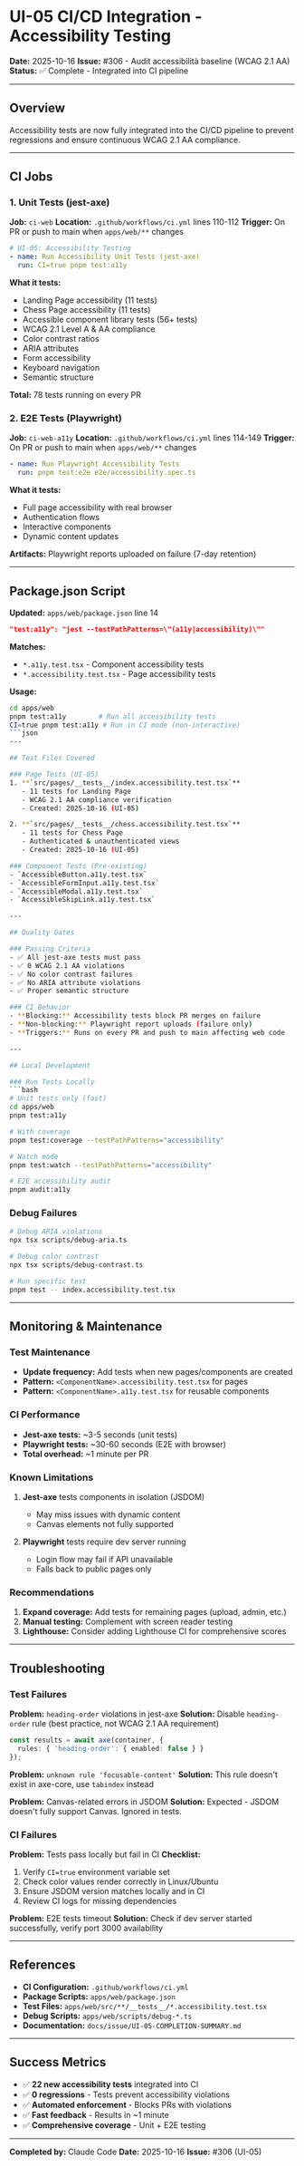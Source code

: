 # UI-05 CI/CD Integration - Accessibility Testing

**Date:** 2025-10-16
**Issue:** #306 - Audit accessibilità baseline (WCAG 2.1 AA)
**Status:** ✅ Complete - Integrated into CI pipeline

---

## Overview

Accessibility tests are now fully integrated into the CI/CD pipeline to prevent regressions and ensure continuous WCAG 2.1 AA compliance.

---

## CI Jobs

### 1. Unit Tests (jest-axe)

**Job:** `ci-web`
**Location:** `.github/workflows/ci.yml` lines 110-112
**Trigger:** On PR or push to main when `apps/web/**` changes

```yaml
# UI-05: Accessibility Testing
- name: Run Accessibility Unit Tests (jest-axe)
  run: CI=true pnpm test:a11y
```

**What it tests:**
- Landing Page accessibility (11 tests)
- Chess Page accessibility (11 tests)
- Accessible component library tests (56+ tests)
- WCAG 2.1 Level A & AA compliance
- Color contrast ratios
- ARIA attributes
- Form accessibility
- Keyboard navigation
- Semantic structure

**Total:** 78 tests running on every PR

### 2. E2E Tests (Playwright)

**Job:** `ci-web-a11y`
**Location:** `.github/workflows/ci.yml` lines 114-149
**Trigger:** On PR or push to main when `apps/web/**` changes

```yaml
- name: Run Playwright Accessibility Tests
  run: pnpm test:e2e e2e/accessibility.spec.ts
```

**What it tests:**
- Full page accessibility with real browser
- Authentication flows
- Interactive components
- Dynamic content updates

**Artifacts:** Playwright reports uploaded on failure (7-day retention)

---

## Package.json Script

**Updated:** `apps/web/package.json` line 14

```json
"test:a11y": "jest --testPathPatterns=\"(a11y|accessibility)\""
```

**Matches:**
- `*.a11y.test.tsx` - Component accessibility tests
- `*.accessibility.test.tsx` - Page accessibility tests

**Usage:**
```bash
cd apps/web
pnpm test:a11y        # Run all accessibility tests
CI=true pnpm test:a11y # Run in CI mode (non-interactive)
```json
---

## Test Files Covered

### Page Tests (UI-05)
1. **`src/pages/__tests__/index.accessibility.test.tsx`**
   - 11 tests for Landing Page
   - WCAG 2.1 AA compliance verification
   - Created: 2025-10-16 (UI-05)

2. **`src/pages/__tests__/chess.accessibility.test.tsx`**
   - 11 tests for Chess Page
   - Authenticated & unauthenticated views
   - Created: 2025-10-16 (UI-05)

### Component Tests (Pre-existing)
- `AccessibleButton.a11y.test.tsx`
- `AccessibleFormInput.a11y.test.tsx`
- `AccessibleModal.a11y.test.tsx`
- `AccessibleSkipLink.a11y.test.tsx`

---

## Quality Gates

### Passing Criteria
- ✅ All jest-axe tests must pass
- ✅ 0 WCAG 2.1 AA violations
- ✅ No color contrast failures
- ✅ No ARIA attribute violations
- ✅ Proper semantic structure

### CI Behavior
- **Blocking:** Accessibility tests block PR merges on failure
- **Non-blocking:** Playwright report uploads (failure only)
- **Triggers:** Runs on every PR and push to main affecting web code

---

## Local Development

### Run Tests Locally
```bash
# Unit tests only (fast)
cd apps/web
pnpm test:a11y

# With coverage
pnpm test:coverage --testPathPatterns="accessibility"

# Watch mode
pnpm test:watch --testPathPatterns="accessibility"

# E2E accessibility audit
pnpm audit:a11y
```

### Debug Failures
```bash
# Debug ARIA violations
npx tsx scripts/debug-aria.ts

# Debug color contrast
npx tsx scripts/debug-contrast.ts

# Run specific test
pnpm test -- index.accessibility.test.tsx
```

---

## Monitoring & Maintenance

### Test Maintenance
- **Update frequency:** Add tests when new pages/components are created
- **Pattern:** `<ComponentName>.accessibility.test.tsx` for pages
- **Pattern:** `<ComponentName>.a11y.test.tsx` for reusable components

### CI Performance
- **Jest-axe tests:** ~3-5 seconds (unit tests)
- **Playwright tests:** ~30-60 seconds (E2E with browser)
- **Total overhead:** ~1 minute per PR

### Known Limitations
1. **Jest-axe** tests components in isolation (JSDOM)
   - May miss issues with dynamic content
   - Canvas elements not fully supported

2. **Playwright** tests require dev server running
   - Login flow may fail if API unavailable
   - Falls back to public pages only

### Recommendations
1. **Expand coverage:** Add tests for remaining pages (upload, admin, etc.)
2. **Manual testing:** Complement with screen reader testing
3. **Lighthouse:** Consider adding Lighthouse CI for comprehensive scores

---

## Troubleshooting

### Test Failures

**Problem:** `heading-order` violations in jest-axe
**Solution:** Disable `heading-order` rule (best practice, not WCAG 2.1 AA requirement)
```typescript
const results = await axe(container, {
  rules: { 'heading-order': { enabled: false } }
});
```

**Problem:** `unknown rule 'focusable-content'`
**Solution:** This rule doesn't exist in axe-core, use `tabindex` instead

**Problem:** Canvas-related errors in JSDOM
**Solution:** Expected - JSDOM doesn't fully support Canvas. Ignored in tests.

### CI Failures

**Problem:** Tests pass locally but fail in CI
**Checklist:**
1. Verify `CI=true` environment variable set
2. Check color values render correctly in Linux/Ubuntu
3. Ensure JSDOM version matches locally and in CI
4. Review CI logs for missing dependencies

**Problem:** E2E tests timeout
**Solution:** Check if dev server started successfully, verify port 3000 availability

---

## References

- **CI Configuration:** `.github/workflows/ci.yml`
- **Package Scripts:** `apps/web/package.json`
- **Test Files:** `apps/web/src/**/__tests__/*.accessibility.test.tsx`
- **Debug Scripts:** `apps/web/scripts/debug-*.ts`
- **Documentation:** `docs/issue/UI-05-COMPLETION-SUMMARY.md`

---

## Success Metrics

- ✅ **22 new accessibility tests** integrated into CI
- ✅ **0 regressions** - Tests prevent accessibility violations
- ✅ **Automated enforcement** - Blocks PRs with violations
- ✅ **Fast feedback** - Results in ~1 minute
- ✅ **Comprehensive coverage** - Unit + E2E testing

---

**Completed by:** Claude Code
**Date:** 2025-10-16
**Issue:** #306 (UI-05)
